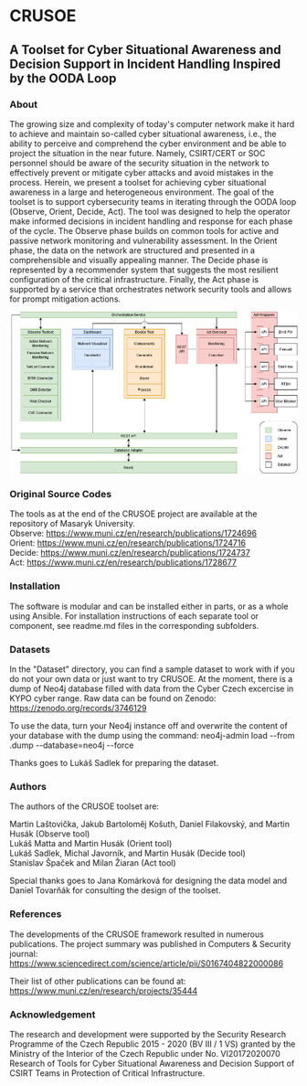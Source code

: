 # CRUSOE

## A Toolset for Cyber Situational Awareness and Decision Support in Incident Handling Inspired by the OODA Loop

### About

The growing size and complexity of today's computer network make it hard to achieve and maintain so-called cyber situational awareness, i.e., the ability to perceive and comprehend the cyber environment and be able to project the situation in the near future. Namely, CSIRT/CERT or SOC personnel should be aware of the security situation in the network to effectively prevent or mitigate cyber attacks and avoid mistakes in the process. Herein, we present a toolset for achieving cyber situational awareness in a large and heterogeneous environment. The goal of the toolset is to support cybersecurity teams in iterating through the OODA loop (Observe, Orient, Decide, Act). The tool was designed to help the operator make informed decisions in incident handling and response for each phase of the cycle. The Observe phase builds on common tools for active and passive network monitoring and vulnerability assessment. In the Orient phase, the data on the network are structured and presented in a comprehensible and visually appealing manner. The Decide phase is represented by a recommender system that suggests the most resilient configuration of the critical infrastructure. Finally, the Act phase is supported by a service that orchestrates network security tools and allows for prompt mitigation actions.

![Architecture of the CRUSOE Toolset](/crusoe-architecture.png "Architecture of the CRUSOE toolset")

### Original Source Codes

The tools as at the end of the CRUSOE project are available at the repository of Masaryk University.  
Observe: https://www.muni.cz/en/research/publications/1724696  
Orient: https://www.muni.cz/en/research/publications/1724716  
Decide: https://www.muni.cz/en/research/publications/1724737  
Act: https://www.muni.cz/en/research/publications/1728677  

### Installation

The software is modular and can be installed either in parts, or as a whole using Ansible. For installation instructions of each separate tool or component, see readme.md files in the corresponding subfolders.

### Datasets

In the "Dataset" directory, you can find a sample dataset to work with if you do not your own data or just want to try CRUSOE. At the moment, there is a dump of Neo4j database filled with data from the Cyber Czech excercise in KYPO cyber range. Raw data can be found on Zenodo:
https://zenodo.org/records/3746129

To use the data, turn your Neo4j instance off and overwrite the content of your database with the dump using the command:
neo4j-admin load --from <name-of-the-dump-file>.dump --database=neo4j --force

Thanks goes to Lukáš Sadlek for preparing the dataset.

### Authors

The authors of the CRUSOE toolset are:

Martin Laštovička, Jakub Bartoloměj Košuth, Daniel Filakovský, and Martin Husák (Observe tool)  
Lukáš Matta and Martin Husák (Orient tool)  
Lukáš Sadlek, Michal Javorník, and Martin Husák (Decide tool)  
Stanislav Špaček and Milan Žiaran (Act tool)

Special thanks goes to Jana Komárková for designing the data model and Daniel Tovarňák for consulting the design of the toolset.

### References

The developments of the CRUSOE framework resulted in numerous publications. The project summary was published in Computers & Security journal:
https://www.sciencedirect.com/science/article/pii/S0167404822000086

Their list of other publications can be found at: https://www.muni.cz/en/research/projects/35444

### Acknowledgement

The research and development were supported by the Security Research Programme of the Czech Republic 2015 - 2020 (BV III / 1 VS) granted by the Ministry of the Interior of the Czech Republic under No. VI20172020070 Research of Tools for Cyber Situational Awareness and Decision Support of CSIRT Teams in Protection of Critical Infrastructure.
